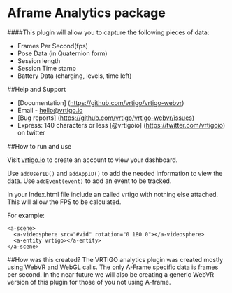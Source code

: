 # Aframe Analytics package


####This plugin will allow you to capture the following pieces of data:
- Frames Per Second(fps)
- Pose Data (in Quaternion form)
- Session length
- Session Time stamp
- Battery Data (charging, levels, time left)

##Help and Support
- [Documentation] (https://github.com/vrtigo/vrtigo-webvr)
- Email - hello@vrtigo.io
- [Bug reports] (https://github.com/vrtigo/vrtigo-webvr/issues)
- Express: 140 characters or less [@vrtigoio] (https://twitter.com/vrtigoio) on twitter


##How to run and use

Visit [vrtigo.io](https://vrtigo.io) to create an account to view your dashboard.


Use ```addUserID()``` and ```addAppID()``` to add the needed information to view the data.
Use ```addEvent(event)``` to add an event to be tracked.

In your Index.html file include an <a-entity> called vrtigo with nothing else attached. This will allow the FPS to be calculated.

For example:

```
<a-scene>
  <a-videosphere src="#vid" rotation="0 180 0"></a-videosphere>
  <a-entity vrtigo></a-entity>
</a-scene>
```

##How was this created?
The VRTIGO analytics plugin was created mostly using WebVR and WebGL calls. The only A-Frame specific data is frames per second. In the near future we will also be creating a generic WebVR version of this plugin for those of you not using A-frame.
